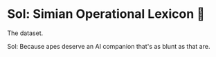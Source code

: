 # Sol: Simian Operational Lexicon 🤖
The dataset.  
  
Sol: Because apes deserve an AI companion that's as blunt as that are.  
